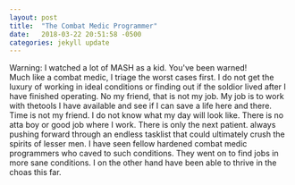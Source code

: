```yaml
---
layout: post
title:  "The Combat Medic Programmer"
date:   2018-03-22 20:51:58 -0500
categories: jekyll update
---
```

Warning: I watched a lot of MASH as a kid. You've been warned! <br />Much like a combat medic, I triage the worst cases first. I do not get the luxury of working in ideal conditions or finding out if the soldior lived after I have finished operating. No my friend, that is not my job. My job is to work with thetools I have available and see if I can save a life here and there. Time is not my friend. I do not know what my day will look like. There is no atta boy or good job where I work. There is only the next patient. always pushing forward through an endless tasklist that could ultimately crush the spirits of lesser men. I have seen fellow hardened combat medic programmers who caved to such conditions. They went on to find jobs in more sane conditions. I on the other hand have been able to thrive in the choas this far.  
